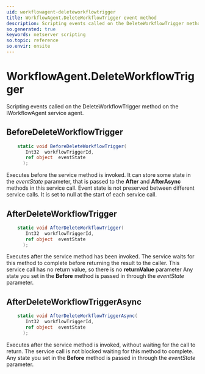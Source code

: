 ```yaml
---
uid: workflowagent-deleteworkflowtrigger
title: WorkflowAgent.DeleteWorkflowTrigger event method
description: Scripting events called on the DeleteWorkflowTrigger method on the WorkflowAgent service agent.
so.generated: true
keywords: netserver scripting
so.topic: reference
so.envir: onsite
---
```

# WorkflowAgent.DeleteWorkflowTrigger

Scripting events called on the <see cref='M:IWorkflowAgent.DeleteWorkflowTrigger'>DeleteWorkflowTrigger</see> method on the <see cref='IWorkflowAgent'>IWorkflowAgent</see>  service agent.

## BeforeDeleteWorkflowTrigger
```cs
    static void BeforeDeleteWorkflowTrigger(
       Int32  workflowTriggerId,
       ref object  eventState
      );
```
Executes before the service method is invoked.
It can store some state in the *eventState* parameter, that is passed to the **After** and **AfterAsync** methods in this service call.
Event state is not preserved between different service calls. It is set to null at the start of each service call.
## AfterDeleteWorkflowTrigger
```cs
    static void AfterDeleteWorkflowTrigger(
       Int32  workflowTriggerId,
       ref object  eventState
      );
```
Executes after the service method has been invoked. The service waits for this method to complete before returning the result to the caller.
This service call has no return value, so there is no **returnValue** parameter
Any state you set in the **Before** method is passed in through the *eventState* parameter.
## AfterDeleteWorkflowTriggerAsync
```cs
    static void AfterDeleteWorkflowTriggerAsync(
       Int32  workflowTriggerId,
       ref object  eventState
      );
```
Executes after the service method is invoked, without waiting for the call to return.
The service call is not blocked waiting for this method to complete.
Any state you set in the **Before** method is passed in through the *eventState* parameter.


